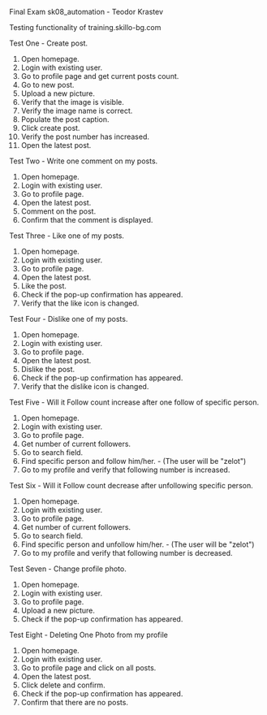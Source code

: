 Final Exam sk08_automation - Teodor Krastev

Testing functionality of training.skillo-bg.com

Test One - Create post.
1. Open homepage.
2. Login with existing user.
3. Go to profile page and get current posts count.
4. Go to new post.
5. Upload a new picture.
6. Verify that the image is visible.
7. Verify the image name is correct.
8. Populate the post caption.
9. Click create post.
10. Verify the post number has increased.
11. Open the latest post.

Test Two - Write one comment on my posts.
1. Open homepage.
2. Login with existing user.
3. Go to profile page.
4. Open the latest post.
5. Comment on the post.
6. Confirm that the comment is displayed.

Test Three - Like one of my posts.
1. Open homepage.
2. Login with existing user.
3. Go to profile page.
4. Open the latest post.
5. Like the post.
6. Check if the pop-up confirmation has appeared.
7. Verify that the like icon is changed.

Test Four - Dislike one of my posts.
1. Open homepage.
2. Login with existing user.
3. Go to profile page.
4. Open the latest post.
5. Dislike the post.
6. Check if the pop-up confirmation has appeared.
7. Verify that the dislike icon is changed.

Test Five - Will it Follow count increase after one follow of specific person.
1. Open homepage.
2. Login with existing user.
3. Go to profile page.
4. Get number of current followers.
5. Go to search field.
6. Find specific person and follow him/her. - (The user will be "zelot")
7. Go to my profile and verify that following number is increased.

Test Six - Will it Follow count decrease after unfollowing specific person.
1. Open homepage.
2. Login with existing user.
3. Go to profile page.
4. Get number of current followers.
5. Go to search field.
6. Find specific person and unfollow him/her. - (The user will be "zelot")
7. Go to my profile and verify that following number is decreased.

Test Seven - Change profile photo.
1. Open homepage.
2. Login with existing user.
3. Go to profile page.
4. Upload a new picture.
5. Check if the pop-up confirmation has appeared.

Test Eight - Deleting One Photo from my profile
1. Open homepage.
2. Login with existing user.
3. Go to profile page and click on all posts.
4. Open the latest post.
5. Click delete and confirm.
6. Check if the pop-up confirmation has appeared.
7. Confirm that there are no posts.

